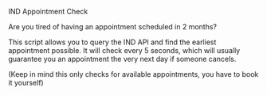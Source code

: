 IND Appointment Check

Are you tired of having an appointment scheduled in 2 months?

This script allows you to query the IND API and find the earliest appointment possible.
It will check every 5 seconds, which will usually guarantee you an appointment the very next day if someone cancels.

(Keep in mind this only checks for available appointments, you have to book it yourself)